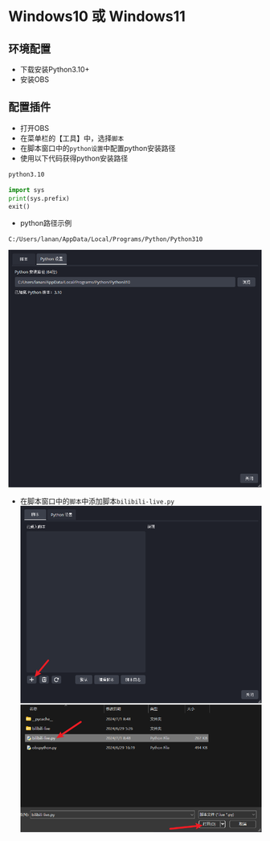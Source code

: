 # Windows10 或 Windows11
## 环境配置
- 下载安装Python3.10+
- 安装OBS
## 配置插件
- 打开OBS
- 在菜单栏的【工具】中，选择`脚本`
- 在脚本窗口中的`python设置`中配置python安装路径
- 使用以下代码获得python安装路径
```bash
python3.10
```
```python
import sys
print(sys.prefix)
exit()
```
- python路径示例
```
C:/Users/lanan/AppData/Local/Programs/Python/Python310
```

![img_2.png](img_2.png)
- 在脚本窗口中的`脚本`中添加脚本`bilibili-live.py`
![img.png](img.png)
![img_1.png](img_1.png)
